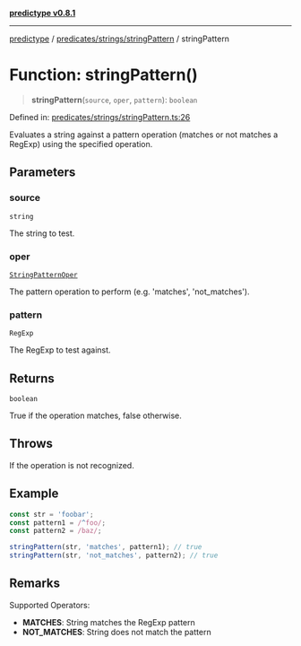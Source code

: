[**predictype v0.8.1**](../../../../README.md)

***

[predictype](../../../../modules.md) / [predicates/strings/stringPattern](../README.md) / stringPattern

# Function: stringPattern()

> **stringPattern**(`source`, `oper`, `pattern`): `boolean`

Defined in: [predicates/strings/stringPattern.ts:26](https://github.com/maduhaime/predictype/blob/2310adbaccb6fbc00cdab8e345e79bd5b09e40f5/src/predicates/strings/stringPattern.ts#L26)

Evaluates a string against a pattern operation (matches or not matches a RegExp) using the specified operation.

## Parameters

### source

`string`

The string to test.

### oper

[`StringPatternOper`](../../../../strings/enums/type-aliases/StringPatternOper.md)

The pattern operation to perform (e.g. 'matches', 'not_matches').

### pattern

`RegExp`

The RegExp to test against.

## Returns

`boolean`

True if the operation matches, false otherwise.

## Throws

If the operation is not recognized.

## Example

```ts
const str = 'foobar';
const pattern1 = /^foo/;
const pattern2 = /baz/;

stringPattern(str, 'matches', pattern1); // true
stringPattern(str, 'not_matches', pattern2); // true
```

## Remarks

Supported Operators:
- **MATCHES**: String matches the RegExp pattern
- **NOT_MATCHES**: String does not match the pattern
